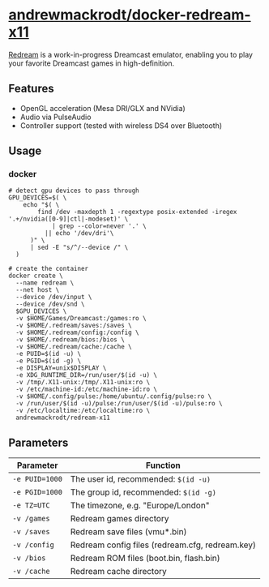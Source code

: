 # [andrewmackrodt/docker-redream-x11](https://github.com/andrewmackrodt/dockerfiles/tree/master/redream-x11)

[Redream](https://redream.io/) is a work-in-progress Dreamcast emulator,
enabling you to play your favorite Dreamcast games in high-definition.

## Features

* OpenGL acceleration (Mesa DRI/GLX and NVidia)
* Audio via PulseAudio
* Controller support (tested with wireless DS4 over Bluetooth)

## Usage

### docker

```
# detect gpu devices to pass through
GPU_DEVICES=$( \
    echo "$( \
        find /dev -maxdepth 1 -regextype posix-extended -iregex '.+/nvidia([0-9]|ctl|-modeset)' \
            | grep --color=never '.' \
          || echo '/dev/dri'\
      )" \
      | sed -E "s/^/--device /" \
  )

# create the container
docker create \
  --name redream \
  --net host \
  --device /dev/input \
  --device /dev/snd \
  $GPU_DEVICES \
  -v $HOME/Games/Dreamcast:/games:ro \
  -v $HOME/.redream/saves:/saves \
  -v $HOME/.redream/config:/config \
  -v $HOME/.redream/bios:/bios \
  -v $HOME/.redream/cache:/cache \
  -e PUID=$(id -u) \
  -e PGID=$(id -g) \
  -e DISPLAY=unix$DISPLAY \
  -e XDG_RUNTIME_DIR=/run/user/$(id -u) \
  -v /tmp/.X11-unix:/tmp/.X11-unix:ro \
  -v /etc/machine-id:/etc/machine-id:ro \
  -v $HOME/.config/pulse:/home/ubuntu/.config/pulse:ro \
  -v /run/user/$(id -u)/pulse:/run/user/$(id -u)/pulse:ro \
  -v /etc/localtime:/etc/localtime:ro \
  andrewmackrodt/redream-x11
```

## Parameters

| Parameter | Function |
| --- | --- |
| `-e PUID=1000` | The user id, recommended: `$(id -u)` |
| `-e PGID=1000` | The group id, recommended: `$(id -g)` |
| `-e TZ=UTC` | The timezone, e.g. "Europe/London" |
| `-v /games` | Redream games directory |
| `-v /saves` | Redream save files (vmu*.bin) |
| `-v /config` | Redream config files (redream.cfg, redream.key) |
| `-v /bios` | Redream ROM files (boot.bin, flash.bin) |
| `-v /cache` | Redream cache directory |
